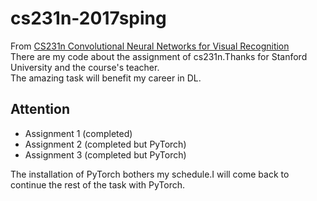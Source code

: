 # cs231n-2017sping
From <a href="http://cs231n.github.io/">CS231n Convolutional Neural Networks for Visual Recognition</a>  
There are my code about the assignment of cs231n.Thanks for Stanford University and the course's teacher.  
The amazing task will benefit my career in DL.  

## Attention 
* Assignment 1 (completed)
* Assignment 2 (completed but PyTorch)
* Assignment 3 (completed but PyTorch)

The installation of PyTorch bothers my schedule.I will come back to continue the rest of the task with PyTorch.
